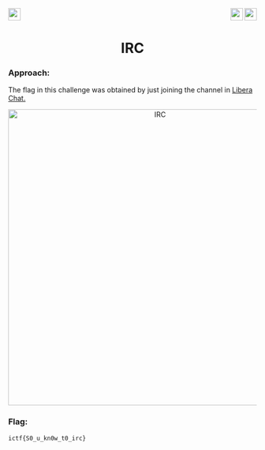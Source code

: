 <div>
   <a href="https://indy.ctf.eng.run/challenge/12"><img src="https://img.shields.io/badge/IRC: %20-Click%20to%20Solve-green[700]" height="25"></a>
  <img src="https://img.shields.io/badge/Points%3A-50-red" align="right" height="25">
      <img src="https://img.shields.io/badge/Category%3A%20-MISC-orange" align="right" height="25">
</div>

<div align="center">
<h1>IRC</h1>
</div>

### Approach:

The flag in this challenge was obtained by just joining the channel in <a href="https://web.libera.chat/">Libera Chat.</a>

<div align="center">
<img width="600" alt="IRC" src="https://user-images.githubusercontent.com/91147942/175949338-45e9ecb5-6299-4f6c-979b-4e45bf425224.png">
</div>


### Flag: 

```ictf{S0_u_kn0w_t0_irc}```